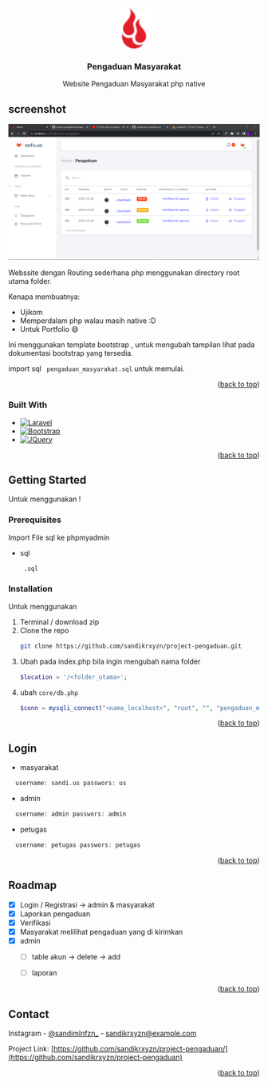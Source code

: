 
<a name="readme-top"></a>



<!-- PROJECT LOGO -->
<br />
<div align="center">
  <a href="https://github.com/othneildrew/Best-README-Template">
    <img src="assets/svg/favicon.svg" alt="Logo" width="80" height="80">
  </a>

  <h3 align="center">Pengaduan Masyarakat</h3>

  <p align="center">
    Website Pengaduan Masyarakat php native
  </p>
</div>



<!-- TABLE OF CONTENTS -->


<!-- ABOUT THE PROJECT -->
## screenshot

[![Product Name Screen Shot][product-screenshot]](https://example.com)

Webssite dengan Routing sederhana php menggunakan directory root utama folder.

Kenapa membuatnya:
* Ujikom
* Memperdalam php walau masih native :D
* Untuk Portfolio :smile:

Ini menggunakan template bootstrap , untuk mengubah tampilan lihat pada dokumentasi bootstrap yang tersedia.

import sql `  pengaduan_masyarakat.sql ` untuk memulai.

<p align="right">(<a href="#readme-top">back to top</a>)</p>


### Built With

* [![Laravel][Laravel.com]][Laravel-url]
* [![Bootstrap][Bootstrap.com]][Bootstrap-url]
* [![JQuery][JQuery.com]][JQuery-url]

<p align="right">(<a href="#readme-top">back to top</a>)</p>



<!-- GETTING STARTED -->
## Getting Started

Untuk menggunakan !

### Prerequisites

Import File sql ke phpmyadmin
* sql
  ```sh
   .sql
  ```

### Installation

Untuk menggunakan

1. Terminal / download zip
2. Clone the repo
   ```sh
   git clone https://github.com/sandikrxyzn/project-pengaduan.git
   ```
3. Ubah pada index.php bila ingin mengubah nama folder
   ```php
   $location = '/<folder_utama>';
   ```
4. ubah  `core/db.php`
   ```php
   $conn = mysqli_connect("<nama_localhost>", "root", "", "pengaduan_masyarakatt");
   ```

<p align="right">(<a href="#readme-top">back to top</a>)</p>


## Login 
* masyarakat
 ```php
   username: sandi.us passwors: us
 ```
* admin
 ```php
   username: admin passwors: admin
 ```
* petugas
 ```php
   username: petugas passwors: petugas
 ```
<p align="right">(<a href="#readme-top">back to top</a>)</p>

<!-- ROADMAP -->
## Roadmap

- [x] Login / Registrasi -> admin & masyarakat
- [x] Laporkan pengaduan
- [x] Verifikasi
- [x] Masyarakat melilihat pengaduan yang di kirimkan 
- [x] admin
    - [ ] table akun -> delete -> add
    - [ ] laporan


<p align="right">(<a href="#readme-top">back to top</a>)</p>



<!-- CONTACT -->
## Contact

Instagram - [@sandimlnfzn_](https://instagram.com/sandikrxyzn) - sandikrxyzn@example.com

Project Link: [https://github.com/sandikrxyzn/project-pengaduan/](https://github.com/sandikrxyzn/project-pengaduan)

<p align="right">(<a href="#readme-top">back to top</a>)</p>



<!-- MARKDOWN LINKS & IMAGES -->
[Laravel.com]: https://img.shields.io/badge/PHP-777BB4?style=for-the-badge&logo=php&logoColor=white
[Laravel-url]: https://laravel.com
[JQuery.com]: https://img.shields.io/badge/MySQL-005C84?style=for-the-badge&logo=mysql&logoColor=white
[JQuery-url]: https://jquery.com 
[Bootstrap.com]: https://img.shields.io/badge/Bootstrap-563D7C?style=for-the-badge&logo=bootstrap&logoColor=white
[Bootstrap-url]: https://getbootstrap.com
[product-screenshot]: images/enam.png
